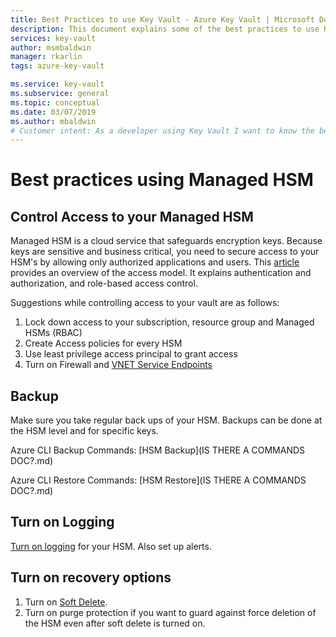 ```yaml
---
title: Best Practices to use Key Vault - Azure Key Vault | Microsoft Docs
description: This document explains some of the best practices to use Key Vault
services: key-vault
author: msmbaldwin
manager: rkarlin
tags: azure-key-vault

ms.service: key-vault
ms.subservice: general
ms.topic: conceptual
ms.date: 03/07/2019
ms.author: mbaldwin
# Customer intent: As a developer using Key Vault I want to know the best practices so I can implement them.
---
```

# Best practices using Managed HSM

## Control Access to your Managed HSM

Managed HSM is a cloud service that safeguards encryption keys. Because keys are sensitive and business critical, you need to secure access to your HSM's by allowing only authorized applications and users. This [article](accerss-control.md) provides an overview of the access model. It explains authentication and authorization, and role-based access control.

Suggestions while controlling access to your vault are as follows:
1. Lock down access to your subscription, resource group and Managed HSMs (RBAC)
2. Create Access policies for every HSM
3. Use least privilege access principal to grant access
4. Turn on Firewall and [VNET Service Endpoints](vnet-service-endpoints.md)

## Backup

Make sure you take regular back ups of your HSM. Backups can be done at the HSM level and for specific keys. 

Azure CLI Backup Commands:
[HSM Backup](IS THERE A COMMANDS DOC?.md)

Azure CLI Restore Commands:
[HSM Restore](IS THERE A COMMANDS DOC?.md)

## Turn on Logging

[Turn on logging](logging.md) for your HSM. Also set up alerts.

## Turn on recovery options

1. Turn on [Soft Delete](soft-delete-overview.md).
2. Turn on purge protection if you want to guard against force deletion of the HSM even after soft delete is turned on.
